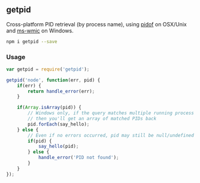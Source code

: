 ## getpid

Cross-platform PID retrieval (by process name), using [pidof](https://github.com/calmh/node-pidof) on OSX/Unix and [ms-wmic](https://github.com/mjhasbach/node-ms-wmic) on Windows.

```sh
npm i getpid --save
```

### Usage
```js
var getpid = require('getpid');

getpid('node', function(err, pid) {
    if(err) {
        return handle_error(err);
    }

    if(Array.isArray(pid)) {
        // Windows only, if the query matches multiple running process names
        // then you'll get an array of matched PIDs back
        pid.forEach(say_hello);
    } else {
        // Even if no errors occurred, pid may still be null/undefined if it wasn't found
        if(pid) {
            say_hello(pid);
        } else {
            handle_error('PID not found');
        }
    }
});
```
